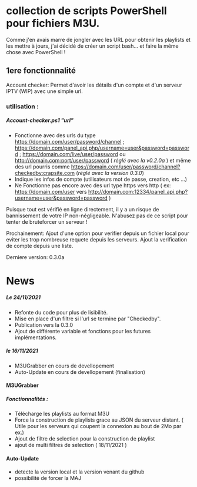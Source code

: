 # collection de scripts PowerShell pour fichiers M3U.
Comme j'en avais marre de jongler avec les URL pour obtenir les playlists et les mettre à jours, j'ai décidé de créer un script bash... et faire la même chose avec PowerShell !

## 1ere fonctionnalité
Account checker:
Permet d'avoir les détails d'un compte et d'un serveur IPTV (WIP) avec une simple url.


### utilisation :
  
  ##### Account-checker.ps1 "url"
- Fonctionne avec des urls du type https://domain.com/user/password/channel ; https://domain.com/panel_api.php/username=user&password=password ; https://domain.com/live/user/password ou http://domain.com:port/user/password ( *réglé avec la v0.2.0a* ) et même des url pourris comme https://domain.com/user/password/channel?checkedby:crapsite.com (*réglé avec la version 0.3.0*)
- Indique les infos de compte (utilisateurs mot de passe, creation, etc ...) 
- Ne Fonctionne pas encore avec des url type https vers http ( ex: https://domain.com/user vers http://domain.com:12334/panel_api.php?username=user&password=password )

Puisque tout est vérifié en ligne directement, il y a un risque de bannissement de votre IP non-négligeable. N'abusez pas de ce script pour tenter de bruteforcer un serveur !

Prochainement:
Ajout d'une option pour verifier depuis un fichier local pour eviter les trop nombreuse requete depuis les serveurs.
Ajout la verification de compte depuis une liste.

Derniere version: 0.3.0a


# News

##### Le 24/11/2021
- Refonte du code pour plus de lisibilité.
- Mise en place d'un filtre si l'url se termine par "Checkedby".
- Publication vers la 0.3.0
- Ajout de différente variable et fonctions pour les futures implémentations.

##### le 16/11/2021
- M3UGrabber en cours de devellopement
- Auto-Update en cours de devellopement (finalisation)

#### M3UGrabber

##### Fonctionnalités :

- Télécharge les playlists au format M3U
- Force la construction de playlists grace au JSON du serveur distant. ( Utile pour les serveurs qui coupent la connexion au bout de 2Mo par ex.)
- Ajout de filtre de selection pour la construction de playlist
- ajout de multi filtres de selection ( 18/11/2021 )

#### Auto-Update

- detecte la version local et la version venant du github
- possibilité de forcer la MAJ

